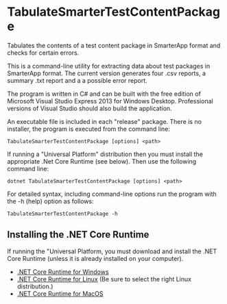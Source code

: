 # TabulateSmarterTestContentPackage
Tabulates the contents of a test content package in SmarterApp format and checks for certain errors.

This is a command-line utility for extracting data about test packages in SmarterApp format. The current version generates four .csv reports, a summary .txt report and a  a possible error report.

The program is written in C# and can be built with the free edition of Microsoft Visual Studio Express 2013 for Windows Desktop. Professional versions of Visual Studio should also build the application.

An executable file is included in each "release" package. There is no installer, the program is executed from the command line:
    
    TabulateSmarterTestContentPackage [options] <path>

If running a "Universal Platform" distribution then you must install the appropriate .Net Core Runtime (see below). Then use the following command line:

    dotnet TabulateSmarterTestContentPackage [options] <path>

For detailed syntax, including command-line options run the program with the -h (help) option as follows:

    TabulateSmarterTestContentPackage -h

## Installing the .NET Core Runtime
If running the "Universal Platform, you must download and install the .NET Core Runtime (unless it is already installed on your computer).
* [.NET Core Runtime for Windows](https://www.microsoft.com/net/download/Windows/run)
* [.NET Core Runtime for Linux](https://www.microsoft.com/net/download/linux/run) (Be sure to select the right Linux distribution.)
* [.NET Core Runtime for MacOS](https://www.microsoft.com/net/download/macos/run)